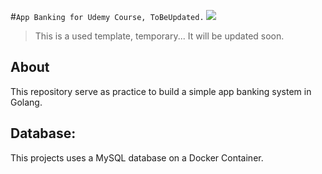 #`App Banking for Udemy Course, ToBeUpdated.` ![](https://github.com/swinton/template-github-app-golang/workflows/Build/badge.svg)
> This is a used template, temporary... It will be updated soon.

## About

This repository serve as practice to build a simple app banking system in Golang.

## Database:

This projects uses a MySQL database on a Docker Container.
